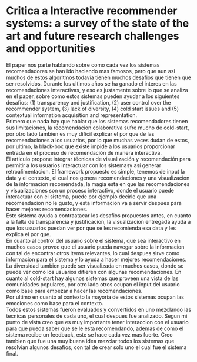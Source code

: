 # Critica a Interactive recommender systems: a survey of the state of the art and future research challenges and opportunities #

El paper nos parte hablando sobre como cada vez los sistemas recomendadores se han ido haciendo mas famosos, pero que aun asi muchos de estos algoritmos todavia tienen muchos desafios que tienen que ser resolvidos. Durante los ultimos años se ha ganado el interes en las recomendaciones interactivas, y eso es justamente sobre lo que se analiza en el paper, sobre como estos sistemas pueden ayudar a los siguientes desafios: (1) transparency and justification, (2) user control over the recommender system, (3) lack of diversity, (4) cold start issues and (5) contextual information
acquisition and representation.   
Primero que nada hay que hablar que los sistemas recomendadores tienen sus limitaciones, la recomendacion colaborativa sufre mucho de cold-start, por otro lado tambien es muy dificil explicar el por que de las recomendaciones a los usuarios, por lo que muchas veces dudan de estos, por ultimo, la black-box que existe impide a los usuarios proporcionar
entrada en el proceso de recomendación de manera interactiva.   
El articulo propone integrar técnicas de visualización y recomendación para permitir a los usuarios interactuar con los sistemasy así generar retroalimentacion. El framework propuesto es simple, tenemos de input la data y el contexto, el cual nos genera recomendaciones y una visualizacion de la informacion recomendada, la magia esta en que las recomendaciones y visualizaciones son un proceso interactivo, donde el usuario puede interactuar con el sistema, puede por ejemplo decirle que una recomendacion no le gusto, y esta informacion va a servir despues para hacer mejores recomendaciones.  
Este sistema ayuda a contraatacar los desafios propuestos antes, en cuanto a la falta de transparencia y justificacion, la visualizacion entregada ayuda a que los usuarios puedan ver por que se les recomienda esa data y les explica el por que.  
En cuanto al control del usuario sobre el sistema, que sea interactivo en muchos casos provee que el usuario pueda navegar sobre la informacion con tal de encontrar otros items relevantes, lo cual despues sirve como informacion para el sistema y lo ayuda a hacer mejores recomendaciones.   
La diversidad tambien puede ser visualizada en muchos casos, donde se puede ver como los usuarios difieren con algunas recomendaciones. En cuanto al cold-start hay algunos sistemas que proveen una vista de las comunidades populares, por otro lado otros ocupan el input del usuario como base para empezar a hacer las recomendaciones.   
Por ultimo en cuanto al contexto la mayoria de estos sistemas ocupan las emociones como base para el contexto.   
Todos estos sistemas fueron evaluados y convertidos en uno mezclando las tecnicas personales de cada uno, el cual despues fue analizado. Segun mi punto de vista creo que es muy importante tener interaccion con el usuario para que pueda saber que se le esta recomendando, ademas de como el sistema recibe un feedback, este se hace cada vez mas fuerte. Creo tambien que fue una muy buena idea mezclar todos los sistemas que resolvian algunos desafios, con tal de crear solo uno el cual fue el sistema final.
